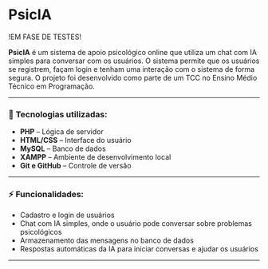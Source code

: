 # PsicIA
!EM FASE DE TESTES!


**PsicIA** é um sistema de apoio psicológico online que utiliza um chat com IA simples para conversar com os usuários. O sistema permite que os usuários se registrem, façam login e tenham uma interação com o sistema de forma segura. O projeto foi desenvolvido como parte de um TCC no Ensino Médio Técnico em Programação.

---

### 📌 **Tecnologias utilizadas:**
- **PHP** – Lógica de servidor
- **HTML/CSS** – Interface do usuário
- **MySQL** – Banco de dados
- **XAMPP** – Ambiente de desenvolvimento local
- **Git e GitHub** – Controle de versão

---

### ⚡ **Funcionalidades:**
- Cadastro e login de usuários
- Chat com IA simples, onde o usuário pode conversar sobre problemas psicológicos
- Armazenamento das mensagens no banco de dados
- Respostas automáticas da IA para iniciar conversas e ajudar os usuários

---

